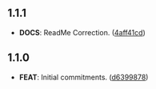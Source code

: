 ## 1.1.1

 - **DOCS**: ReadMe Correction. ([4aff41cd](https://github.com/mathrunet/flutter_masamune/commit/4aff41cdde475211fcaecf8f7ee8cb58d1cc46d1))

## 1.1.0

 - **FEAT**: Initial commitments. ([d6399878](https://github.com/mathrunet/flutter_masamune/commit/d6399878cdcfbb319d907121dd46a7496d68e582))

